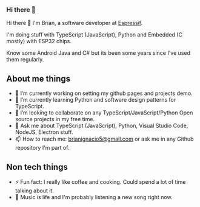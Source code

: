 ### Hi there 👋

<!--
**brianignacio5/brianignacio5** is a ✨ _special_ ✨ repository because its `README.md` (this file) appears on your GitHub profile.

Here are some ideas to get you started:

- 🔭 I’m currently working on ...
- 🌱 I’m currently learning ...
- 👯 I’m looking to collaborate on ...
- 🤔 I’m looking for help with ...
- 💬 Ask me about ...
- 📫 How to reach me: ...
- 😄 Pronouns: ...
- ⚡ Fun fact: ...
-->

Hi there 👋 I'm Brian, a software developer at [Espressif](https://www.espressif.com/).

I'm doing stuff with TypeScript (JavaScript), Python and Embedded (C mostly) with ESP32 chips.

Know some Android Java and C# but its been some years since I've used them regularly.

## About me things 

- 🔭 I’m currently working on setting my github pages and projects demo.
- 🌱 I’m currently learning Python and software design patterns for TypeScript.
- 👯 I’m looking to collaborate on any TypeScript/JavaScript/Python Open source projects in my free time.
- 💬 Ask me about TypeScript (JavaScript), Python, Visual Studio Code, NodeJS, Electron stuff. 
- 📫 How to reach me: brianignacio5@gmail.com or ask me in any Github repository I'm part of.

## Non tech things

- ⚡ Fun fact: I really like coffee and cooking. Could spend a lot of time talking about it.
- 🎵 Music is life and I'm probably listening a new song right now.
